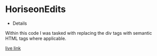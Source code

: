 # HoriseonEdits

* Details

Within this code I was tasked with replacing the div tags with semantic HTML tags where applicable.

[live link](https://jonnotjohn440.github.io/HoriseonEdits/)